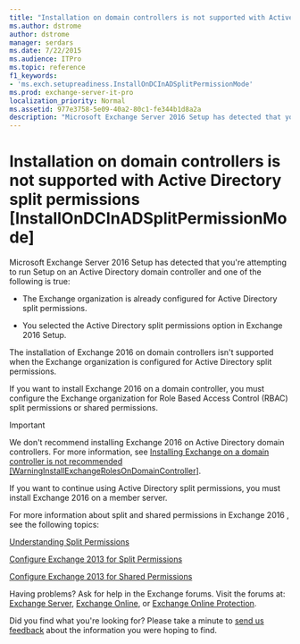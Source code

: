 ```yaml
---
title: "Installation on domain controllers is not supported with Active Directory split permissions [InstallOnDCInADSplitPermissionMode]"
ms.author: dstrome
author: dstrome
manager: serdars
ms.date: 7/22/2015
ms.audience: ITPro
ms.topic: reference
f1_keywords:
- 'ms.exch.setupreadiness.InstallOnDCInADSplitPermissionMode'
ms.prod: exchange-server-it-pro
localization_priority: Normal
ms.assetid: 977e3758-5e09-40a2-80c1-fe344b1d8a2a
description: "Microsoft Exchange Server 2016 Setup has detected that you're attempting to run Setup on an Active Directory domain controller and one of the following is true:"
---
```


# Installation on domain controllers is not supported with Active Directory split permissions [InstallOnDCInADSplitPermissionMode]

Microsoft Exchange Server 2016 Setup has detected that you're attempting to run Setup on an Active Directory domain controller and one of the following is true:
  
- The Exchange organization is already configured for Active Directory split permissions.
    
- You selected the Active Directory split permissions option in Exchange 2016 Setup.
    
The installation of Exchange 2016 on domain controllers isn't supported when the Exchange organization is configured for Active Directory split permissions.
  
If you want to install Exchange 2016 on a domain controller, you must configure the Exchange organization for Role Based Access Control (RBAC) split permissions or shared permissions.
  
> [!IMPORTANT]
> We don't recommend installing Exchange 2016 on Active Directory domain controllers. For more information, see [Installing Exchange on a domain controller is not recommended [WarningInstallExchangeRolesOnDomainController]](ms-exch-setupreadiness-warninginstallexchangerolesondomaincontroller.md).
  
If you want to continue using Active Directory split permissions, you must install Exchange 2016 on a member server.
  
For more information about split and shared permissions in Exchange 2016 , see the following topics:
  
[Understanding Split Permissions](http://technet.microsoft.com/library/2b709e15-63a2-4841-94bc-b289b71166d0.aspx)
  
[Configure Exchange 2013 for Split Permissions](http://technet.microsoft.com/library/8c74f893-a6f3-4869-8571-3bc0f662cc87.aspx)
  
[Configure Exchange 2013 for Shared Permissions](http://technet.microsoft.com/library/7d119977-b420-4b66-acf0-0a978b188cdd.aspx)
  
Having problems? Ask for help in the Exchange forums. Visit the forums at: [Exchange Server](https://go.microsoft.com/fwlink/p/?linkId=60612), [Exchange Online](https://go.microsoft.com/fwlink/p/?linkId=267542), or [Exchange Online Protection](https://go.microsoft.com/fwlink/p/?linkId=285351).
  
Did you find what you're looking for? Please take a minute to [send us feedback](mailto:ExchangeHelpFeedback@microsoft.com&subject=Exchange%202016%20help%20feedback&Body=Thanks%20for%20taking%20the%20time%20to%20send%20us%20feedback!%20We%20strive%20to%20respond%20to%20every%20message%20we%20receive,%20even%20though%20it%20might%20take%20us%20a%20while.%20Let%20us%20know%20what%20you%20think%20about%20Exchange%20content:%20What%20are%20we%20doing%20right%3F%20How%20can%20we%20make%20help%20better%3F%0APlease%20note%20that%20we're%20unable%20to%20respond%20to%20requests%20for%20support%20submitted%20via%20this%20email%20address.%20If%20you%20need%20help,%20please%20contact%20Exchange%20Server%20support%20at%20http://go.microsoft.com/fwlink/p/%3FLinkId=402506.%0AThanks!%0AThe%20Exchange%20Server%20Content%20Publishing%20team) about the information you were hoping to find.
  

